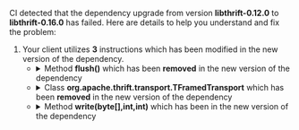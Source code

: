 CI detected that the dependency upgrade from version **libthrift-0.12.0** to **libthrift-0.16.0** has failed. Here are details to help you understand and fix the problem:
1. Your client utilizes **3** instructions which has been modified in the new version of the dependency.
   * <details>
        <summary>Method <b>flush()</b> which has been <b>removed</b> in the new version of the dependency</summary>
            
        * <details>
          <summary>The failure is identified from the logs generated in the build process. </summary>
          

          </details>
            
        To resolve this issue, there are alternative options available in the new version of the dependency that can replace the incompatible method currently used in the client. You can consider substituting the existing method with one of the following options provided by the new version of the dependency
        ``` java
        void flush();
        ```
     </details>
   * <details>
        <summary>Class <b>org.apache.thrift.transport.TFramedTransport</b> which has been <b>removed</b> in the new version of the dependency</summary>
            
        * <details>
          <summary>The failure is identified from the logs generated in the build process. </summary>
          
            *   >[[ERROR] /singer/singer/src/main/java/com/pinterest/singer/utils/SimpleThriftLogger.java:[45,65] cannot find symbol](https://github.com/chains-project/breaking-good/actions/runs/8110103454/job/22166641300#step:4:1416)
            *   An error was detected in line 45 which is making use of an outdated API.
             ``` java
             45   org.apache.thrift.transport.TFramedTransport;
            ```

          </details>
            
     </details>
   * <details>
        <summary>Method <b>write(byte[],int,int)</b> which has been <b></b> in the new version of the dependency</summary>
            
        * <details>
          <summary>The failure is identified from the logs generated in the build process. </summary>
          

          </details>
            
        To address this incompatibility, there are 2 alternative options available in the new version of the dependency that can replace the incompatible method currently used in the client. You can consider substituting the existing method with one of the following options provided by the new version of the dependency:
        ``` java
        void write(byte[],int,int);
        ```
        ``` java
        int write(ByteBuffer);
        ```
     </details>


